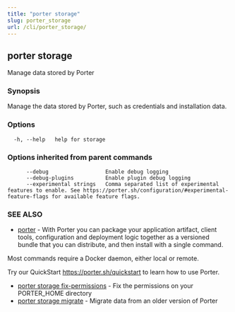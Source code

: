 ```yaml
---
title: "porter storage"
slug: porter_storage
url: /cli/porter_storage/
---
```

## porter storage

Manage data stored by Porter

### Synopsis

Manage the data stored by Porter, such as credentials and installation data.


### Options

```
  -h, --help   help for storage
```

### Options inherited from parent commands

```
      --debug                  Enable debug logging
      --debug-plugins          Enable plugin debug logging
      --experimental strings   Comma separated list of experimental features to enable. See https://porter.sh/configuration/#experimental-feature-flags for available feature flags.
```

### SEE ALSO

* [porter](/cli/porter/)	 - With Porter you can package your application artifact, client tools, configuration and deployment logic together as a versioned bundle that you can distribute, and then install with a single command.

Most commands require a Docker daemon, either local or remote.

Try our QuickStart https://porter.sh/quickstart to learn how to use Porter.

* [porter storage fix-permissions](/cli/porter_storage_fix-permissions/)	 - Fix the permissions on your PORTER_HOME directory
* [porter storage migrate](/cli/porter_storage_migrate/)	 - Migrate data from an older version of Porter

